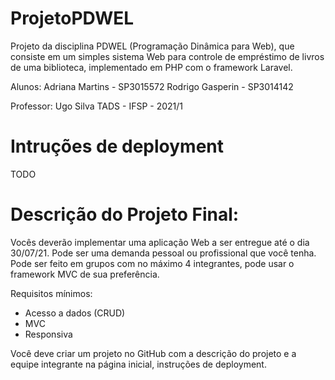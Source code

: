 # ProjetoPDWEL
Projeto da disciplina PDWEL (Programação Dinâmica para Web), que consiste em um simples sistema Web para controle de empréstimo de livros de uma biblioteca, implementado em PHP com o framework Laravel.

Alunos:
Adriana Martins - SP3015572
Rodrigo Gasperin - SP3014142

Professor: Ugo Silva
TADS - IFSP - 2021/1

# Intruções de deployment
TODO

# Descrição do Projeto Final:

Vocês deverão implementar uma aplicação Web a ser entregue até o dia 30/07/21.
Pode ser uma demanda pessoal ou profissional que você tenha.
Pode ser feito em grupos com no máximo 4 integrantes, pode usar o framework MVC de sua preferência.

Requisitos mínimos:

 - Acesso a dados (CRUD)
 - MVC
 - Responsiva

Você deve criar um projeto no GitHub com a descrição do projeto e a equipe integrante na página inicial, instruções de deployment.
